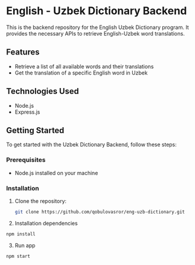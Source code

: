 # English - Uzbek Dictionary Backend

This is the backend repository for the English Uzbek Dictionary program. It provides the necessary APIs to retrieve English-Uzbek word translations.

## Features

- Retrieve a list of all available words and their translations
- Get the translation of a specific English word in Uzbek

## Technologies Used

- Node.js
- Express.js

## Getting Started

To get started with the Uzbek Dictionary Backend, follow these steps:

### Prerequisites

- Node.js installed on your machine

### Installation

1. Clone the repository:

   ```bash
   git clone https://github.com/qobulovasror/eng-uzb-dictionary.git
   ```
2. Installation dependencies
  ```bash
  npm install 
  ```
3. Run app
  ```bash
  npm start
  ```

